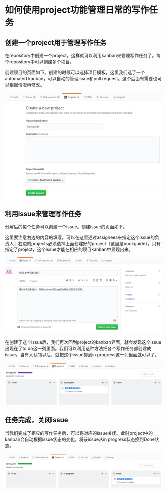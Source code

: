 # 如何使用project功能管理日常的写作任务

## 创建一个project用于管理写作任务

在repository中创建一个project，这样就可以利用kanban来管理写作任务了。每个repository中可以创建多个项目。

创建项目的页面如下。创建的时候可以选择项目模板，这里我们选了一个automated kanban，可以自动的管理issue和pull request。这个后面有需要也可以根据情况再修改。

![1558871166767](./images/pm1.png)

## 利用issue来管理写作任务

分解后的每个任务可以创建一个issue。创建issue的页面如下。

这里要注意右边的内容的填写。可以在这里通过assignees来指定这个issue的负责人；右边的projects必须选择上面创建好的project（这里是bookguide），只有指定了project，这个issue才能在相应的项目kanban中显现出来。

![](./images/pm2.png)

在创建了这个issue后，我们再次回到project的kanban界面，就会发现这个issue出现在了to do这一列里面。我们可以利用这种方法把各个写作任务都创建成issue。当有人认领以后，就把这个issue挪到in progress这一列里面就可以了。

![](./images/pm4.png)

## 任务完成，关闭issue

当我们完成了相应的写作任务后，可以将对应的issue关闭。此时project中的kanban会自动根据issue状态的变化，将该issue从in progress状态换到Done状态。

![](./images/pm5.png)